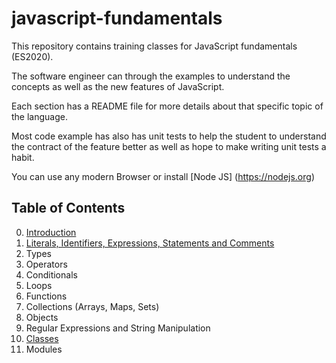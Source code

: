 # javascript-fundamentals

This repository contains training classes for JavaScript fundamentals (ES2020).

The software engineer can through the examples to understand the concepts as well as the new features of JavaScript.

Each section has a README file for more details about that specific topic of the language.

Most code example has also has unit tests to help the student to understand the contract of the feature better as well as hope to make writing unit tests a habit.

You can use any modern Browser or install [Node JS] (https://nodejs.org)

## Table of Contents
0. [Introduction](00-introduction/README.md)
1. [Literals, Identifiers, Expressions, Statements and Comments](01-identifiers-literals-expressions-statements-and-comments/README.md)
2. Types
3. Operators
4. Conditionals
5. Loops
6. Functions 
7. Collections (Arrays, Maps, Sets)
8. Objects
9. Regular Expressions and String Manipulation
10. [Classes](classes/README.md)
11. Modules

